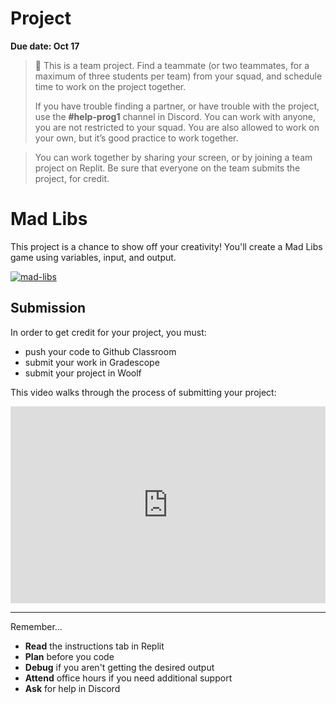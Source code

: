 # Project

**Due date: Oct 17**

> 👥 This is a team project. Find a teammate (or two teammates, for a maximum of three students per team) from your squad, and schedule time to work on the project together.
>
> If you have trouble finding a partner, or have trouble with the project, use the **#help-prog1** channel in Discord. You can work with anyone, you are not restricted to your squad. You are also allowed to work on your own, but it’s good practice to work together.

> You can work together by sharing your screen, or by joining a team project on
> Replit. Be sure that everyone on the team submits the project, for credit.

# Mad Libs

This project is a chance to show off your creativity! You'll create a Mad Libs game using variables, input, and output.

[![mad-libs](https://img.shields.io/static/v1?label=Open%20Project&message=mad%20libs&color=blue)](https://classroom.github.com/a/shbyyuOW)

## Submission

In order to get credit for your project, you must:

- push your code to Github Classroom
- submit your work in Gradescope
- submit your project in Woolf

This video walks through the process of submitting your project:

<div style="position: relative; padding-bottom: 62.5%; height: 0;"><iframe src="https://www.loom.com/embed/b6f344e3887d46d7a63d5cafac2fc21e" frameborder="0" webkitallowfullscreen mozallowfullscreen allowfullscreen style="position: absolute; top: 0; left: 0; width: 100%; height: 100%;"></iframe></div>

---

Remember...

- **Read** the instructions tab in Replit
- **Plan** before you code
- **Debug** if you aren't getting the desired output
- **Attend** office hours if you need additional support
- **Ask** for help in Discord
